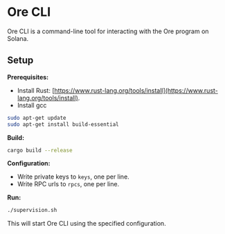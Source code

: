 # Ore CLI

Ore CLI is a command-line tool for interacting with the Ore program on Solana.

## Setup

**Prerequisites:**
- Install Rust: [https://www.rust-lang.org/tools/install](https://www.rust-lang.org/tools/install).
- Install gcc
```sh
sudo apt-get update
sudo apt-get install build-essential
```

**Build:**
```sh
cargo build --release
```

**Configuration:**
- Write private keys to `keys`, one per line.
- Write RPC urls to `rpcs`, one per line.

**Run:**
```sh
./supervision.sh
```

This will start Ore CLI using the specified configuration.
